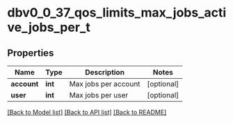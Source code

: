 # dbv0_0_37_qos_limits_max_jobs_active_jobs_per_t

## Properties
Name | Type | Description | Notes
------------ | ------------- | ------------- | -------------
**account** | **int** | Max jobs per account | [optional] 
**user** | **int** | Max jobs per user | [optional] 

[[Back to Model list]](../README.md#documentation-for-models) [[Back to API list]](../README.md#documentation-for-api-endpoints) [[Back to README]](../README.md)


